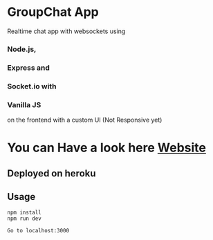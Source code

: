 # GroupChat App
Realtime chat app with websockets using 
### Node.js, 
### Express and 
### Socket.io with 
### Vanilla JS 
on the frontend with a custom UI (Not Responsive yet)

# You can Have a look here [Website](https://groupchat007.herokuapp.com/) 
## Deployed on heroku

## Usage
```
npm install
npm run dev

Go to localhost:3000
```
